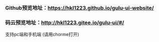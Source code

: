 ### Github预览地址：https://hkl1223.github.io/gulu-ui-website/
### 码云预览地址：http://hkl1223.gitee.io/gulu-ui/#/

支持pc端和手机端 (请用chorme打开)
